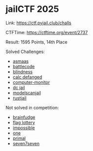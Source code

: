 # jailCTF 2025

Link: <https://ctf.pyjail.club/challs>

CTFTime: <https://ctftime.org/event/2737>

Result: 1595 Points, 14th Place

Solved Challenges:

- [asmaas](./asmaas.md)
- [battlecode](./battlecode.md)
- [blindness](./blindness.md)
- [calc defanged](./calc-defanged.md)
- [computer-monitor](./computer-monitor.md)
- [dc jail](./dc-jail.md)
- [modelscanjail](./modelscanjail.md)
- [rustjail](./rustjail.md)

Not solved in competition:

- [brainfudge](./brainfudge.md)
- [flag lottery](./flag-lottery.md)
- [impossible](../misc/pyjail/jailctf-2025-impossible.md)
- [one](../misc/pyjail/jailctf-2025-one.md)
- [primal](../misc/pyjail/jailctf-2025-primal.md)
- [seven7seven](./seven7seven.md)
